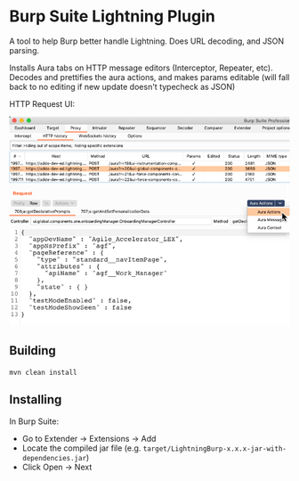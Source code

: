 # Burp Suite Lightning Plugin

A tool to help Burp better handle Lightning. Does URL decoding, and JSON parsing. 

Installs Aura tabs on HTTP message editors (Interceptor, Repeater, etc). Decodes and prettifies the aura actions, and makes params editable (will fall back to no editing if new update doesn't typecheck as JSON)

HTTP Request UI:

![Request panel](examples/request.png)

## Building
`mvn clean install`

## Installing
In Burp Suite:
- Go to Extender -> Extensions -> Add
- Locate the compiled jar file (e.g. `target/LightningBurp-x.x.x-jar-with-dependencies.jar`)
- Click Open -> Next
